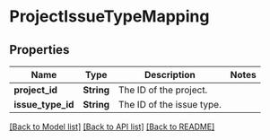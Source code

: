 # ProjectIssueTypeMapping

## Properties

Name | Type | Description | Notes
------------ | ------------- | ------------- | -------------
**project_id** | **String** | The ID of the project. | 
**issue_type_id** | **String** | The ID of the issue type. | 

[[Back to Model list]](../README.md#documentation-for-models) [[Back to API list]](../README.md#documentation-for-api-endpoints) [[Back to README]](../README.md)


